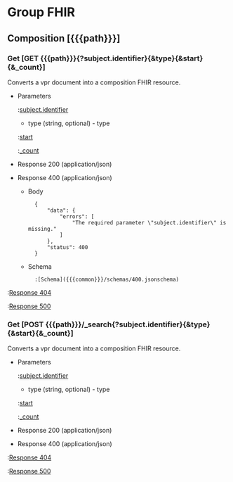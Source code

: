# Group FHIR

## Composition [{{{path}}}]

### Get [GET {{{path}}}{?subject.identifier}{&type}{&start}{&_count}]

Converts a vpr document into a composition FHIR resource.

+ Parameters

    :[subject.identifier]({{{common}}}/parameters/subject.identifier.md)

    + type (string, optional) - type

    :[start]({{{common}}}/parameters/start.md)

    :[_count]({{{common}}}/parameters/count.md)


+ Response 200 (application/json)

+ Response 400 (application/json)

    + Body

            {
                "data": {
                    "errors": [
                        "The required parameter \"subject.identifier\" is missing."
                    ]
                },
                "status": 400
            }

    + Schema

            :[Schema]({{{common}}}/schemas/400.jsonschema)

:[Response 404]({{{common}}}/responses/404.md)

:[Response 500]({{{common}}}/responses/500.md)

### Get [POST {{{path}}}/_search{?subject.identifier}{&type}{&start}{&_count}]

Converts a vpr document into a composition FHIR resource.

+ Parameters

    :[subject.identifier]({{{common}}}/parameters/subject.identifier.md)

    + type (string, optional) - type

    :[start]({{{common}}}/parameters/start.md)

    :[_count]({{{common}}}/parameters/count.md)


+ Response 200 (application/json)

+ Response 400 (application/json)

:[Response 404]({{{common}}}/responses/404.md)

:[Response 500]({{{common}}}/responses/500.md)

